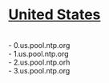 # [United States](https://www.ntppool.org/en/)
<br>
 - 0.us.pool.ntp.org
<br>
 - 1.us.pool.ntp.org
<br>
 - 2.us.pool.ntp.orh
<br>
 - 3.us.pool.ntp.org
<br>
